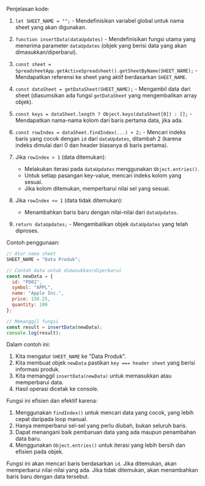 Penjelasan kode:

1. `let SHEET_NAME = "";` - Mendefinisikan variabel global untuk nama sheet yang akan digunakan.

2. `function insertData(dataUpdates)` - Mendefinisikan fungsi utama yang menerima parameter `dataUpdates` (objek yang berisi data yang akan dimasukkan/diperbarui).

3. `const sheet = SpreadsheetApp.getActiveSpreadsheet().getSheetByName(SHEET_NAME);` - Mendapatkan referensi ke sheet yang aktif berdasarkan `SHEET_NAME`.

4. `const dataSheet = getDataSheet(SHEET_NAME);` - Mengambil data dari sheet (diasumsikan ada fungsi `getDataSheet` yang mengembalikan array objek).

5. `const keys = dataSheet.length ? Object.keys(dataSheet[0]) : [];` - Mendapatkan nama-nama kolom dari baris pertama data, jika ada.

6. `const rowIndex = dataSheet.findIndex(...) + 2;` - Mencari indeks baris yang cocok dengan `id` dari `dataUpdates`, ditambah 2 (karena indeks dimulai dari 0 dan header biasanya di baris pertama).

7. Jika `rowIndex > 1` (data ditemukan):
   - Melakukan iterasi pada `dataUpdates` menggunakan `Object.entries()`.
   - Untuk setiap pasangan key-value, mencari indeks kolom yang sesuai.
   - Jika kolom ditemukan, memperbarui nilai sel yang sesuai.

8. Jika `rowIndex <= 1` (data tidak ditemukan):
   - Menambahkan baris baru dengan nilai-nilai dari `dataUpdates`.

9. `return dataUpdates;` - Mengembalikan objek `dataUpdates` yang telah diproses.

Contoh penggunaan:

```javascript
// Atur nama sheet
SHEET_NAME = "Data Produk";

// Contoh data untuk dimasukkan/diperbarui
const newData = {
  id: "P001",
  symbol: "APPL",
  name: "Apple Inc.",
  price: 150.25,
  quantity: 100
};

// Memanggil fungsi
const result = insertData(newData);
console.log(result);
```

Dalam contoh ini:

1. Kita mengatur `SHEET_NAME` ke "Data Produk".
2. Kita membuat objek `newData` pastikan `key === header sheet` yang berisi informasi produk.
3. Kita memanggil `insertData(newData)` untuk memasukkan atau memperbarui data.
4. Hasil operasi dicetak ke console.

Fungsi ini efisien dan efektif karena:

1. Menggunakan `findIndex()` untuk mencari data yang cocok, yang lebih cepat daripada loop manual.
2. Hanya memperbarui sel-sel yang perlu diubah, bukan seluruh baris.
3. Dapat menangani baik pembaruan data yang ada maupun penambahan data baru.
4. Menggunakan `Object.entries()` untuk iterasi yang lebih bersih dan efisien pada objek.

Fungsi ini akan mencari baris berdasarkan `id`. Jika ditemukan, akan memperbarui nilai-nilai yang ada. Jika tidak ditemukan, akan menambahkan baris baru dengan data tersebut.
